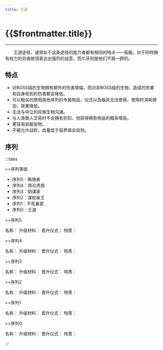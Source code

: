 ```yaml
---
title: 王道
---
```


# {{$frontmatter.title}}

***

&emsp;&emsp;王道途径，通常处于这条途径的能力者都有相同的特点——孤傲。对于同样拥有权力的异族统领表达出强烈的战意，而爪牙则是他们不屑一顾的。

## 特点

- 对BOSS级的生物拥有额外的伤害增幅，而对非BOSS级的生物，造成的伤害和自身收到的伤害都会降低。
- 可以粗劣的使用其他序列的专属物品，仪式以及器具无法使用，使用时消耗增加、效果降低。
- 无法与中立的异族生物沟通。
- 与人类商人交易时不会拥有折扣、但获得稀有物品的概率增高。
- 更容易驯服宠物。
- 不被允许战败，血量低于临界值会自刎。

## 序列

:::tabs

==序列等级

- 序列5：贿赂者
- 序列4：舆论贵族
- 序列3：阴谋家
- 序列2：谋权亲王
- 序列1：不死暴君
- 序列0：王道

==序列5

名称：
升级材料：
晋升仪式：
特质：

==序列4

名称：
升级材料：
晋升仪式：
特质：

==序列3

名称：
升级材料：
晋升仪式：
特质：

==序列2

名称：
升级材料：
晋升仪式：
特质：

==序列1

名称：
升级材料：
晋升仪式：
特质：

==序列0

名称：
升级材料：
晋升仪式：
特质：

:::